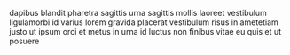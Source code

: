 dapibus blandit pharetra sagittis urna sagittis mollis laoreet vestibulum
ligulamorbi id varius lorem gravida placerat vestibulum risus in ametetiam
justo ut ipsum orci et metus in urna id luctus non finibus vitae eu quis et ut
posuere